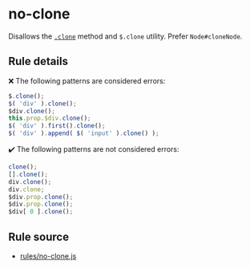# no-clone

Disallows the [`.clone`](https://api.jquery.com/clone/) method and `$.clone` utility. Prefer `Node#cloneNode`.

## Rule details

❌ The following patterns are considered errors:
```js
$.clone();
$( 'div' ).clone();
$div.clone();
this.prop.$div.clone();
$( 'div' ).first().clone();
$( 'div' ).append( $( 'input' ).clone() );
```

✔️ The following patterns are not considered errors:
```js
clone();
[].clone();
div.clone();
div.clone;
$div.prop.clone();
$div.prop.clone();
$div[ 0 ].clone();
```
## Rule source

* [rules/no-clone.js](../src/rules/no-clone.js)
